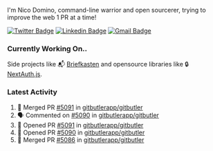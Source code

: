 
I'm Nico Domino, command-line warrior and open sourcerer, trying to improve the web 1 PR at a time!

[![Twitter Badge](https://img.shields.io/badge/-@ndom91-1ca0f1?style=flat-square&labelColor=1ca0f1&logo=twitter&logoColor=white&link=https://twitter.com/ndom91)](https://twitter.com/ndom91) [![Linkedin Badge](https://img.shields.io/badge/-ndom91-blue?style=flat-square&logo=Linkedin&logoColor=white&link=https://www.linkedin.com/in/ndom91/)](https://www.linkedin.com/in/ndom91/) [![Gmail Badge](https://img.shields.io/badge/-yo@ndo.dev-c14438?style=flat-square&logo=mail.ru&logoColor=white&link=mailto:yo@ndo.dev)](mailto:yo@ndo.dev)

### Currently Working On..

Side projects like 📬 [Briefkasten](https://briefkastenhq.com) and opensource libraries like 🔒 [NextAuth.js](https://github.com/nextauthjs/next-auth).

<!--START_SECTION_PROFILE_VIEWS:readme-info-->
<!--END_SECTION_PROFILE_VIEWS:readme-info-->

<!--START_SECTION_DAILY_COMMIT:readme-info-->
<!--END_SECTION_DAILY_COMMIT:readme-info-->

<!--START_SECTION_WEEKLY_COMMIT:readme-info-->
<!--END_SECTION_WEEKLY_COMMIT:readme-info-->

### Latest Activity

<!--START_SECTION:activity-->
1. 🎉 Merged PR [#5091](https://github.com/gitbutlerapp/gitbutler/pull/5091) in [gitbutlerapp/gitbutler](https://github.com/gitbutlerapp/gitbutler)
2. 🗣 Commented on [#5090](https://github.com/gitbutlerapp/gitbutler/pull/5090#issuecomment-2405126421) in [gitbutlerapp/gitbutler](https://github.com/gitbutlerapp/gitbutler)
3. 💪 Opened PR [#5091](https://github.com/gitbutlerapp/gitbutler/pull/5091) in [gitbutlerapp/gitbutler](https://github.com/gitbutlerapp/gitbutler)
4. 💪 Opened PR [#5090](https://github.com/gitbutlerapp/gitbutler/pull/5090) in [gitbutlerapp/gitbutler](https://github.com/gitbutlerapp/gitbutler)
5. 🎉 Merged PR [#5086](https://github.com/gitbutlerapp/gitbutler/pull/5086) in [gitbutlerapp/gitbutler](https://github.com/gitbutlerapp/gitbutler)
<!--END_SECTION:activity-->
